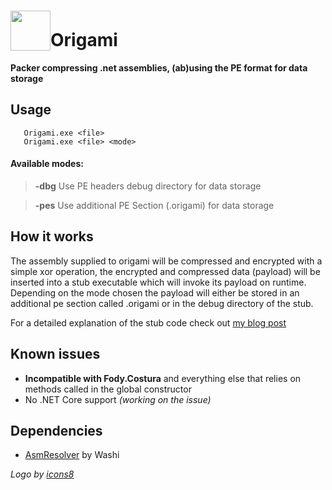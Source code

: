 # <img width="64" height="64" valign="bottom" src="https://maxcdn.icons8.com/Color/PNG/512/Cultures/origami-512.png">Origami 
**Packer compressing .net assemblies, (ab)using the PE format for data storage**

## Usage

       Origami.exe <file>
       Origami.exe <file> <mode>
#### Available modes:
> **-dbg**
Use PE headers debug directory for data storage

> **-pes** Use additional PE Section (.origami) for data storage

## How it works

The assembly supplied to origami will be compressed and encrypted with a simple xor operation, the encrypted and compressed data (payload) will be inserted into a stub executable which will invoke its payload on runtime. Depending on the mode chosen the payload will either be stored in an additional pe section called .origami or in the debug directory of the stub.

For a detailed explanation of the stub code check out [my blog post](https://dr4k0nia.github.io/dotnet/coding/2021/06/24/Writing-a-Packer.html)

## Known issues
- **Incompatible with Fody.Costura** and everything else that relies on methods called in the global constructor
- No .NET Core support *(working on the issue)*

## Dependencies
- [AsmResolver](https://github.com/Washi1337/AsmResolver) by Washi

*Logo by [icons8](https://icons8.com)*
